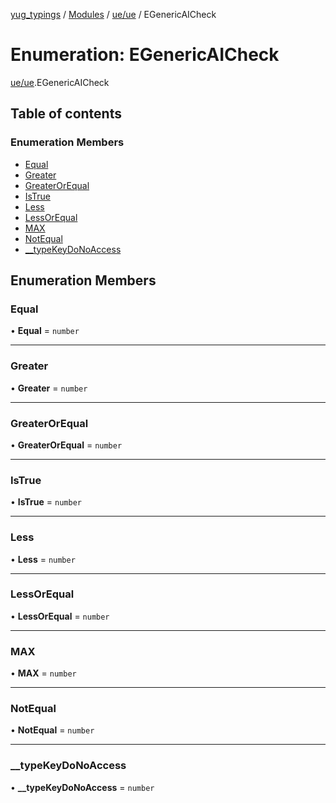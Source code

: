 [yug_typings](../README.md) / [Modules](../modules.md) / [ue/ue](../modules/ue_ue.md) / EGenericAICheck

# Enumeration: EGenericAICheck

[ue/ue](../modules/ue_ue.md).EGenericAICheck

## Table of contents

### Enumeration Members

- [Equal](ue_ue.EGenericAICheck.md#equal)
- [Greater](ue_ue.EGenericAICheck.md#greater)
- [GreaterOrEqual](ue_ue.EGenericAICheck.md#greaterorequal)
- [IsTrue](ue_ue.EGenericAICheck.md#istrue)
- [Less](ue_ue.EGenericAICheck.md#less)
- [LessOrEqual](ue_ue.EGenericAICheck.md#lessorequal)
- [MAX](ue_ue.EGenericAICheck.md#max)
- [NotEqual](ue_ue.EGenericAICheck.md#notequal)
- [\_\_typeKeyDoNoAccess](ue_ue.EGenericAICheck.md#__typekeydonoaccess)

## Enumeration Members

### Equal

• **Equal** = `number`

___

### Greater

• **Greater** = `number`

___

### GreaterOrEqual

• **GreaterOrEqual** = `number`

___

### IsTrue

• **IsTrue** = `number`

___

### Less

• **Less** = `number`

___

### LessOrEqual

• **LessOrEqual** = `number`

___

### MAX

• **MAX** = `number`

___

### NotEqual

• **NotEqual** = `number`

___

### \_\_typeKeyDoNoAccess

• **\_\_typeKeyDoNoAccess** = `number`

